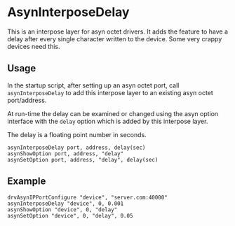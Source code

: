 # AsynInterposeDelay

This is an interpose layer for asyn octet drivers.
It adds the feature to have a delay after every single character
written to the device.
Some very crappy devices need this.

## Usage

In the startup script, after setting up an asyn octet port,
call `asynInterposeDelay` to add this interpose layer to an existing
asyn octet port/address.

At run-time the delay can be examined or changed using the asyn option
interface with the `delay` option which is added by this interpose layer.

The delay is a floating point number in seconds.

```
asynInterposeDelay port, address, delay(sec)
asynShowOption port, address, "delay"
asynSetOption port, address, "delay", delay(sec)
```

## Example
```
drvAsynIPPortConfigure "device", "server.com:40000"
asynInterposeDelay "device", 0, 0.001
asynShowOption "device", 0, "delay"
asynSetOption "device", 0, "delay", 0.05
```
